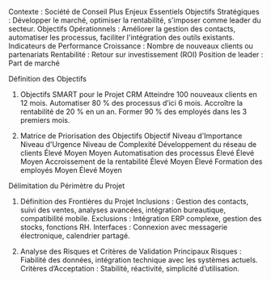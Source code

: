 Contexte : Société de Conseil Plus
Enjeux Essentiels
Objectifs Stratégiques : Développer le marché, optimiser la rentabilité, s'imposer comme leader du secteur.
Objectifs Opérationnels : Améliorer la gestion des contacts, automatiser les processus, faciliter l'intégration des outils existants.
Indicateurs de Performance
Croissance : Nombre de nouveaux clients ou partenariats
Rentabilité : Retour sur investissement (ROI)
Position de leader : Part de marché

Définition des Objectifs
1. Objectifs SMART pour le Projet CRM
Atteindre 100 nouveaux clients en 12 mois.
Automatiser 80 % des processus d’ici 6 mois.
Accroître la rentabilité de 20 % en un an.
Former 90 % des employés dans les 3 premiers mois.

2. Matrice de Priorisation des Objectifs
Objectif	Niveau d'Importance	Niveau d'Urgence	Niveau de Complexité
Développement du réseau de clients	Élevé	Moyen	Moyen
Automatisation des processus	Élevé	Élevé	Moyen
Accroissement de la rentabilité	Élevé	Moyen	Élevé
Formation des employés	Moyen	Élevé	Moyen

Délimitation du Périmètre du Projet
1. Définition des Frontières du Projet
Inclusions : Gestion des contacts, suivi des ventes, analyses avancées, intégration bureautique, compatibilité mobile.
Exclusions : Intégration ERP complexe, gestion des stocks, fonctions RH.
Interfaces : Connexion avec messagerie électronique, calendrier partagé.

2. Analyse des Risques et Critères de Validation
Principaux Risques : Fiabilité des données, intégration technique avec les systèmes actuels.
Critères d’Acceptation : Stabilité, réactivité, simplicité d’utilisation.
